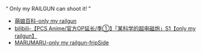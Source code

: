 “	Only my RAILGUN can shoot it!	”
- [萌娘百科-only my railgun](https://zh.moegirl.org.cn/Only_my_railgun)
- [bilibili-【PCS Anime/官方OP延长/季①】「某科学的超电磁炮」S1【only my railgun】](https://www.bilibili.com/video/BV1tp4y1k7W9/)
- [MARUMARU-only my railgun-fripSide](https://www.jpmarumaru.com/tw/JPSongPlay-2235.html)
